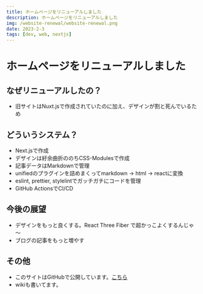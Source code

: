 ```yaml
---
title: ホームページをリニューアルしました
description: ホームページをリニューアルしました
img: /website-renewal/website-renewal.png
date: 2023-2-3
tags: [dev, web, nextjs]
---
```


# ホームページをリニューアルしました

## なぜリニューアルしたの？

- 旧サイトはNuxt.jsで作成されていたのに加え、デザインが割と死んでいるため

## どういうシステム？

- Next.jsで作成
- デザインは紆余曲折ののちCSS-Modulesで作成
- 記事データはMarkdownで管理
- unifiedのプラグインを詰めまくってmarkdown -> html -> reactに変換
- eslint, prettier, stylelintでガッチガチにコードを管理
- GitHub ActionsでCI/CD

## 今後の展望

- デザインをもっと良くする。React Three Fiber で超かっこよくするんじゃ～
- ブログの記事をもっと増やす

## その他

- このサイトはGitHubで公開しています。[こちら](https://github.com/tuatmcc/mcc-website)
- wikiも書いてます。
